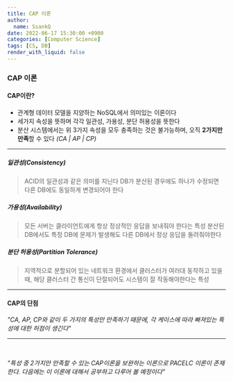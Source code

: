 ```yaml
---
title: CAP 이론
author:
  name: SsankQ
date: 2022-06-17 15:30:00 +0900
categories: [Computer Science]
tags: [CS, DB]
render_with_liquid: false
---
```


### CAP 이론

#### CAP이란?

- 관계형 데이터 모델을 지양하는 NoSQL에서 의미있는 이론이다
- 세가지 속성을 뜻하며 각각 일관성, 가용성, 분단 허용성을 뜻한다
- 분산 시스템에서는 위 3가지 속성을 모두 충족하는 것은 불가능하며, 오직 **2가지만 만족**할 수 있다 _(CA | AP | CP)_

---

##### 일관성(Consistency)

> ACID의 일관성과 같은 의미를 지닌다
> DB가 분산된 경우에도 하나가 수정되면 다른 DB에도 동일하게 변경되어야 한다

##### 가용성(Availability)

> 모든 서버는 클라이언트에게 항상 정상적인 응답을 보내줘야 한다는 특성
> 분산된 DB에서도 특정 DB에 문제가 발생해도 다른 DB에서 정상 응답을 돌려줘야한다

##### 분단 허용성(Partition Tolerance)

> 지역적으로 분할되어 있는 네트워크 환경에서
> 클러스터가 여러대 동작하고 있을 때, 해당 클러스터 간 통신이 단절되어도 시스템이 잘 작동해야한다는 특성

---

#### CAP의 단점

_"CA, AP, CP와 같이 두 가지의 특성만 만족하기 때문에, 각 케이스에 따라 빠져있는 특성에 대한 허점이 생긴다"_

---

<br>

_"특성 중 2가지만 만족할 수 있는 CAP이론을 보완하는 이론으로 PACELC 이론이 존재한다. 다음에는 이 이론에 대해서 공부하고 다루어 볼 예정이다"_
